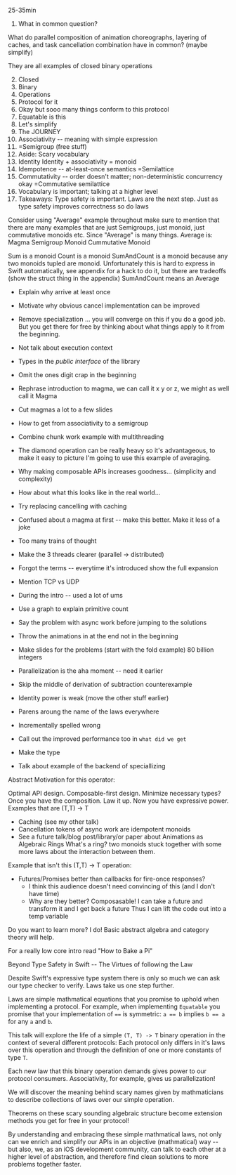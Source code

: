 25-35min

1. What in common question?

What do parallel composition of animation choreographs, layering of caches, and task cancellation combination have in common?
(maybe simplify)

They are all examples of closed binary operations

2. Closed
3. Binary
4. Operations
5. Protocol for it
6. Okay but sooo many things conform to this protocol
7. Equatable is this
8. Let's simplify
9. The JOURNEY
10. Associativity -- meaning with simple expression
11. =Semigroup (free stuff)
11. Aside: Scary vocabulary
11. Identity
    Identity + associativity = monoid
12. Idempotence -- at-least-once semantics
    =Semilattice
13. Commutativity -- order doesn't matter; non-deterministic concurrency okay
    =Commutative semilattice
14. Vocabulary is important; talking at a higher level
16. Takeaways: Type safety is important. Laws are the next step. Just as type safety improves correctness so do laws


Consider using "Average" example throughout
make sure to mention that there are many examples that are just Semigroups, just monoid, just commutative monoids etc. Since "Average" is many things.
Average is:
  Magma
  Semigroup
  Monoid
  Cummutative Monoid

Sum is a monoid
Count is a monoid
SumAndCount is a monoid because any two monoids tupled are monoid. Unfortunately this is hard to express in Swift automatically, see appendix for a hack to do it, but there are tradeoffs (show the struct thing in the appendix)
SumAndCount means an Average

* Explain why arrive at least once
* Motivate why obvious cancel implementation can be improved
* Remove specialization ... you will converge on this if you do a good job. But you get there for free by thinking about what things apply to it from the beginning.
* Not talk about execution context
* Types in the _public interface_ of the library
* Omit the ones digit crap in the beginning
* Rephrase introduction to magma, we can call it x y or z, we might as well call it Magma


* Cut magmas a lot to a few slides
* How to get from associativity to a semigroup
* Combine chunk work example with multithreading
* The diamond operation can be really heavy so it's advantageous, to make it easy to picture I'm going to use this example of averaging.

* Why making composable APIs increases goodness... (simplicity and complexity)
* How about what this looks like in the real world...
* Try replacing cancelling with caching
* Confused about a magma at first -- make this better. Make it less of a joke
* Too many trains of thought
* Make the 3 threads clearer (parallel -> distributed)
* Forgot the terms -- everytime it's introduced show the full expansion
* Mention TCP vs UDP

* During the intro -- used a lot of ums
* Use a graph to explain primitive count
* Say the problem with async work before jumping to the solutions
* Throw the animations in at the end not in the beginning
* Make slides for the problems (start with the fold example) 80 billion integers
* Parallelization is the aha moment -- need it earlier
* Skip the middle of derivation of subtraction counterexample
* Identity power is weak (move the other stuff earlier)
* Parens aroung the name of the laws everywhere
* Incrementally spelled wrong
* Call out the improved performance too in `what did we get`
* Make the type
* Talk about example of the backend of speciallizing


Abstract Motivation for this operator:

Optimal API design.
Composable-first design.
Minimize necessary types?
Once you have the composition. Law it up.
Now you have expressive power.
Examples that are (T,T) -> T
* Caching (see my other talk)
* Cancellation tokens of async work are idempotent monoids
* See a future talk/blog post/library/or paper about Animations as Algebraic Rings
What's a ring?
two monoids stuck together with some more laws about the interaction between them.

Example that isn't this (T,T) -> T operation:
* Futures/Promises better than callbacks for fire-once responses?
  * I think this audience doesn't need convincing of this (and I don't have time)
  * Why are they better?
      Composasable!
      I can take a future and transform it and I get back a future
      Thus I can lift the code out into a temp variable


Do you want to learn more?
I do!
Basic abstract algebra and category theory will help.

For a really low core intro read "How to Bake a Pi"


Beyond Type Safety in Swift -- The Virtues of following the Law

Despite Swift's expressive type system there is only so much we can ask our type checker to verify. Laws take us one step further.

Laws are simple mathmatical equations that you promise to uphold when implementing a protocol. For example, when implementing `Equatable` you promise that your implementation of `==` is symmetric: `a == b` implies `b == a` for any `a` and `b`.

This talk will explore the life of a simple `(T, T) -> T` binary operation in the context of several different protocols: Each protocol only differs in it's laws over this operation and through the definition of one or more constants of type `T`.

Each new law that this binary operation demands gives power to our protocol consumers. Associativity, for example, gives us parallelization!

We will discover the meaning behind scary names given by mathmaticians to describe collections of laws over our simple operation.

Theorems on these scary sounding algebraic structure become extension methods you get for free in your protocol!

By understanding and embracing these simple mathmatical laws, not only can we enrich and simplify our APIs in an objective (mathmatical) way -- but also, we, as an iOS development community, can talk to each other at a higher level of abstraction, and therefore find clean solutions to more problems together faster.

